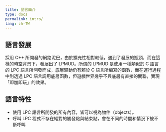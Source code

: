 ```yaml
---
title: 語言簡介
type: docs
permalink: intro/
lang: zh-TW
---
```


## 語言發展

採用 C++ 所開發的網路泥巴，由於擴充性相對較低，遇到了發展的瓶頸，而在這樣的時空背景下，發展出了 LPMUD。所谓的 LPMUD 是使用一種類似於 C 語言的 LPC 語言所開發而成，底層驅動仍有賴於 C 語言所編寫的函數，而在運行過程中則透過 LPC 語言調用底層函數，但遊戲世界幾乎不與底層有直接的關聯，實現「即加即玩」的效果。

## 語言特性

- 使用 LPC 語言所開發的所有內容，皆可以視為物件（objects）。
- 呼叫 LPC 程式不存在絕對的觸發點與結束點，會在不同的時間和情況下被不斷呼叫

